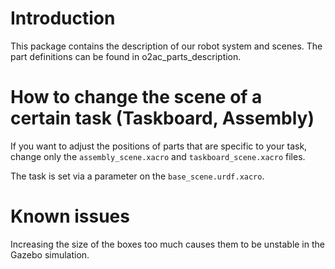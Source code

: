 # Introduction

This package contains the description of our robot system and scenes. The part definitions can be found in o2ac_parts_description. 

# How to change the scene of a certain task (Taskboard, Assembly)

If you want to adjust the positions of parts that are specific to your task, change only the `assembly_scene.xacro` and `taskboard_scene.xacro` files.

The task is set via a parameter on the `base_scene.urdf.xacro`.

# Known issues

Increasing the size of the boxes too much causes them to be unstable in the Gazebo simulation.
